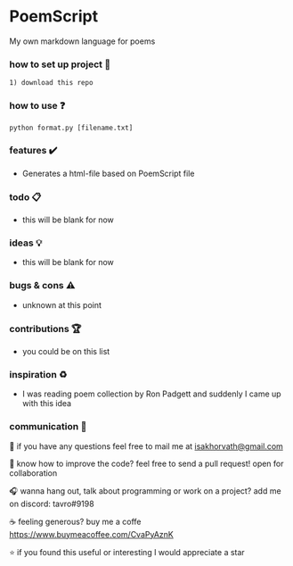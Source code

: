 # PoemScript
My own markdown language for poems

### how to set up project :file_folder:

```
1) download this repo
```

### how to use :question:

```
python format.py [filename.txt]
```

### features :heavy_check_mark:
* Generates a html-file based on PoemScript file

### todo :clipboard:
* this will be blank for now

### ideas :bulb:
* this will be blank for now

### bugs & cons :warning:
* unknown at this point

### contributions :trophy:
* you could be on this list

### inspiration :recycle:
* I was reading poem collection by Ron Padgett and suddenly I came up with this idea

### communication :speech_balloon:
:email: if you have any questions feel free to mail me at isakhorvath@gmail.com

:beers: know how to improve the code? feel free to send a pull request! open for collaboration

:headphones: wanna hang out, talk about programming or work on a project? add me on discord: tavro#9198

:coffee: feeling generous? buy me a coffe https://www.buymeacoffee.com/CvaPyAznK

:star: if you found this useful or interesting I would appreciate a star 
